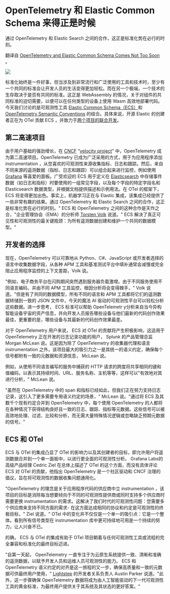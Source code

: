 # OpenTelemetry 和 Elastic Common Schema 来得正是时候

通过 OpenTelemetry  和 Elastic Search 之间的合作，这正是标准化势在必行的时刻。

翻译自 [OpenTelemetry and Elastic Common Schema Comes Not Too Soon](https://thenewstack.io/opentelemetry-and-elastic-common-standard-comes-not-too-soon/) 。

![](https://cdn.thenewstack.io/media/2023/06/406b7811-maarten-van-den-heuvel-s9xmnem-m9c-unsplash-e1687452871739-1024x681.jpg)

标准化始终是一件好事，但当涉及到非常流行和广泛使用的工具和技术时，至少有一个共同的标准会让开发人员的生活变得更加轻松。而在另一个极端，一个技术的生存取决于是否有共同的标准。这正是 WebAssembly 的情况，关于对组件的共同标准的迫切需要，以便可以在任何类型的设备上使用 Wasm 高效地部署代码。今天我们讨论的是可观测性工具 [Elastic Common Schema（ECS）](https://www.elastic.co/guide/en/ecs/current/index.html)和 [OpenTelemetry Semantic Conventions](https://opentelemetry.io/docs/concepts/semantic-conventions/) 的结合。具体来说，开源 Elastic 的创建者正在为 OTel 贡献 ECS ，并致力于[两个项目的联合开发](https://www.elastic.co/guide/en/ecs/current/ecs-using-ecs.html)。

## 第二高速项目

由于用户基础的强劲增长，在 [CNCF](https://www.cncf.io/blog/2023/01/11/a-look-at-the-2022-velocity-of-cncf-linux-foundation-and-top-30-open-source-projects/) “[velocity project](https://www.cncf.io/blog/2023/01/11/a-look-at-the-2022-velocity-of-cncf-linux-foundation-and-top-30-open-source-projects/)”  中，OpenTelemetry 成为第二高速项目。OpenTelemetry 已成为广泛采用的方式，用于为应用程序添加 instrumentation ，从您喜欢的可观测性来源收集指标、日志和跟踪。然后，来自不同来源的遥测数据（指标、日志和跟踪）可以组合起来进行监控，例如使用 [Grafana](https://grafana.com/) 等喜爱的面板。广受欢迎的 ECS 用于定义在 [Elasticsearch](https://thenewstack.io/properly-monitor-elasticsearch/) 中存储事件数据（如日志和指标）时要使用的一组常见字段，以及每个字段的特定字段名和 Elasticsearch 数据类型，并根据文档提供描述和示例用法。在 OTel 的框架下， ECS 将变得更加出色。事实上，机器学习正在与 Elastic 集成，该集成已经提供了一些非常有趣的结果。通过 OpenTelemetry 和 Elastic Search 之间的合作，这正是标准化势在必行的时刻。" ECS 和 OpenTelemetry 之间的这种合作是天作之合，"企业管理协会（EMA）的分析师 [Torsten Volk](https://www.linkedin.com/in/torstenvolk) 说道。" ECS 解决了真正可见性和可观测性的最关键瓶颈：为所有遥测数据创建和维护一个共同的数据模型。"

## 开发者的选择

现在，OpenTelemetry 可以可靠地从 Python、C#、JavaScript 或开发者选择的语言中收集数据字段，从各种 APM 工具和基准测试平台中填补通常会减慢或完全阻止应用程序监控的上下文差距，Volk 说。

"例如，电子商务平台在闪购期间突然遇到服务器负载激增。由于不同服务使用不同语言编码，并由不同 APM 工具监控，根因分析将会变得棘手，" Volk 说道。"但是有了共同的数据模型，所有不同的语言和 APM 工具都将它们的遥测数据转储到一致的 JSON 文件中，今天的魔法 AI 驱动的可观测性平台可以轻松分析这些数据。进一步思考， ECS 标准可以帮助 OpenTelemetr y分析来自当今异构智能设备宇宙的资产信息，并向开发人员报告哪些设备与他们最新的代码创作效果最佳，更重要的是，哪些设备与其最新的代码创作效果最差。

对于 OpenTelemetry 用户来说， ECS 对 OTel 的贡献将产生积极影响，这适用于 OpenTelemetry 正在开发的日志记录功能的用户， Splunk 的产品管理总监 Morgan McLean 说。这是因为除了 OpenTelemetry 的收集器代理和语言 instrumentation 之外，该项目最大的吸引力之一是其统一的语义约定，确保每个信号都附有一致的元数据和资源信息， McLean 说。

例如，从使用不同语言编写的服务中捕获的 HTTP 请求的跨度将共享相同的键和值编码，以表示其持续时间、URL、服务名称、主机等等，这样可以"有效地对其进行分析，" McLean 说。

"虽然在 OpenTelemetry 中的 span 和指标已经如此，但我们正在努力支持日志记录，这引入了更多需要专用语义约定的场景，" McLean 说。"通过将 ECS 及其数千个现有约定合并到 OpenTelemetry 中，每个使用 OpenTelemetry 的人都将在各种情况下获得结构良好且一致的日志、跟踪、指标等元数据。这些信号可以被高效地处理、过滤、比较和分析，而无需大量特殊情况逻辑或忽略缺乏预期元数据的信号。"

## ECS 和 OTel

ECS 与 OTel 的集成凸显了 OTel 的影响力以及其创建者的目标，即允许用户将遥测数据合并到一个单一面板中，以进行更全面的可观测性分析。 Grafana Labs的高级产品经理 Cedric Ziel 在总体上描述了 OTel 的这个方面，而没有具体评论 ECS 对 OTel 的贡献，他指出 OpenTelemetry 是一个社区驱动和 CNCF 治理的倡议，旨在将可观测性的数据收集问题通用化。

"OpenTelemetry 的理念是关于应用程序代码的供应商中立 instrumentation ，该项目的目标是消除每当想要倾向于不同的可观测性提供商或同时支持多个供应商时需要更换 instrumentation 的需求。这解决了我们时代的可观测性问题：您需要多个供应商来支持不同方面的需求- 在这方面达成相同的协议和约定是可观测性的终极目标，" Ziel 说道。" OTel 中的变化并不仅仅是一个单一的吸引点：它是一个整体。看到所有信号类型在 instrumentation 库中更可持续地可用是一个持续的努力，让人兴奋不已。

的确， ECS 与 OTel 的集成有助于 OTel 项目朝着与任何可观测性工具或流程的完全兼容和标准化的最终目标迈进。

"自第一天起， OpenTelemetry 一直专注于为云原生系统提供一致、清晰和准确的遥测数据，以赋予开发人员和运维人员可观测性的能力。 ECS 和 OpenTelemetry 语义约定的对齐是这一旅程的又一步，确保高质量和一致的元数据可供最终用户使用，" [Lightstep](https://lightstep.com/) 的开发者关系负责人 Austin Parker 说道。"此外，这一步骤确保 OpenTelemetry 数据将成为由人工智能驱动的下一代可观测性工具的黄金标准，为最终用户提供关于其系统及其状态的更好答案。"


